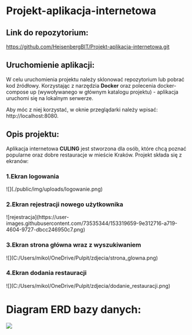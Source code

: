 # Projekt-aplikacja-internetowa



## Link do repozytorium:
https://github.com/HeisenbergBIT/Projekt-aplikacja-internetowa.git

## Uruchomienie aplikacji:
W celu uruchomienia projektu należy sklonować repozytorium lub pobrać kod źródłowy.
Korzystając z narzędzia **Docker** oraz polecenia docker-compose up (wywoływanego w głównym katalogu projektu) - aplikacja uruchomi się na lokalnym serwerze.

Aby móc z niej korzystać, w oknie przeglądarki należy wpisać: http://localhost:8080.

## Opis projektu:
Aplikacja internetowa **CULING** jest stworzona dla osób, które chcą poznać popularne oraz dobre restauracje w mieście Kraków.
Projekt składa się z ekranów:

<h3>1.Ekran logowania</h3>
![](./public/img/uploads/logowanie.png)
<h3>2.Ekran rejestracji nowego użytkownika</h3>
![rejestracja](https://user-images.githubusercontent.com/73535344/153319659-9e312716-a719-4604-9727-dbcc246950c7.png)
<h3>3.Ekran strona główna wraz z wyszukiwaniem</h3>
![](C:/Users/mikol/OneDrive/Pulpit/zdjecia/strona_glowna.png)
<h3>4.Ekran dodania restauracji</h3>
![](C:/Users/mikol/OneDrive/Pulpit/zdjecia/dodanie_restauracji.png)

# Diagram ERD bazy danych:

![](C:/Users/mikol/OneDrive/Pulpit/zdjecia/Diagram_ERD.png)